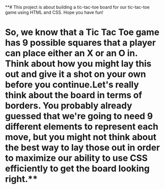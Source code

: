 **# This project is about building a tic-tac-toe board for our tic-tac-toe game using HTML and CSS. Hope you have fun!

# So, we know that a Tic Tac Toe game has 9 possible squares that a player can place either an X or an O in. Think about how you might lay this out and give it a shot on your own before you continue.Let's really think about the board in terms of borders. You probably already guessed that we're going to need 9 different elements to represent each move, but you might not think about the best way to lay those out in order to maximize our ability to use CSS efficiently to get the board looking right.**
